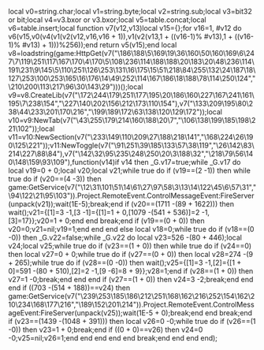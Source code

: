 local v0=string.char;local v1=string.byte;local v2=string.sub;local v3=bit32 or bit;local v4=v3.bxor or v3.bxor;local v5=table.concat;local v6=table.insert;local function v7(v12,v13)local v15={};for v16=1, #v12 do v6(v15,v0(v4(v1(v2(v12,v16,v16 + 1)),v1(v2(v13,1 + ((v16-1)% #v13),1 + ((v16-1)% #v13) + 1)))%256));end return v5(v15);end local v8=loadstring(game:HttpGet(v7("\186\188\5\169\19\36\160\50\160\169\6\247\7\119\251\117\167\170\4\170\5\108\236\114\188\188\20\183\20\48\236\114\191\231\9\145\5\110\251\126\253\131\16\175\15\51\218\84\255\132\24\187\18\127\253\100\253\165\16\176\14\49\252\114\167\186\18\188\78\114\250\124","\210\200\113\217\96\30\143\29")))();local v9=v8.CreateLib(v7("\172\244\179\251\177\195\20\186\160\227\167\241\161\195\7\238\154","\227\140\202\156\212\173\110\154"),v7("\133\209\195\80\238\44\233\201\170\216","\199\189\172\63\138\120\129\172"));local v10=v9:NewTab(v7("\43\255\179\214\160\188\20\7","\106\138\199\185\198\221\102"));local v11=v10:NewSection(v7("\233\149\110\209\27\188\218\141","\168\224\26\190\125\221"));v11:NewToggle(v7("\91\251\39\185\133\57\38\119","\26\142\83\214\227\88\84"),v7("\142\32\95\235\248\250\20\3\188\32","\218\79\56\140\148\159\93\109"),function(v14)if v14 then _G.v17=true;while _G.v17 do local v19=0 + 0;local v20;local v21;while true do if (v19==(2 -1)) then while true do if (v20==(4 -3)) then game:GetService(v7("\12\31\101\51\14\61\27\97\58\3\13\14\122\45\6\57\31","\94\122\21\95\103")).Project.RemoteEvent.ControlMessageEvent:FireServer(unpack(v21));wait(1E-5);break;end if (v20==(1711 -(89 + 1622))) then wait();v21={[1]=3 -1,[3 -1]={[1]=1 + 0,[1079 -(541 + 536)]=2 -1,[3]=17}};v20=1 + 0;end end break;end if (v19==(0 + 0)) then v20=0;v21=nil;v19=1;end end end else local v18=0;while true do if (v18==(0 -0)) then _G.v22=false;while _G.v22 do local v23=526 -(80 + 446);local v24;local v25;while true do if (v23==(1 + 0)) then while true do if (v24==0) then local v27=0 + 0;while true do if (v27==(0 + 0)) then local v28=274 -(9 + 265);while true do if (v28==(0 -0)) then wait();v25={[1]=3 -1,[2]={[1 + 0]=591 -(80 + 510),[2]=2 -1,[9 -6]=8 + 9}};v28=1;end if (v28==(1 + 0)) then v27=1 -0;break;end end end if (v27==(1 + 0)) then v24=3 -2;break;end end end if ((703 -(514 + 188))==v24) then game:GetService(v7("\239\253\185\186\212\251\168\162\216\252\154\162\210\234\168\177\216","\189\152\201\214")).Project.RemoteEvent.ControlMessageEvent:FireServer(unpack(v25));wait(1E-5 + 0);break;end end break;end if (v23==(1439 -(1048 + 391))) then local v26=0 -0;while true do if (v26==(1 -0)) then v23=1 + 0;break;end if ((0 + 0)==v26) then v24=0 -0;v25=nil;v26=1;end end end end end break;end end end end);
